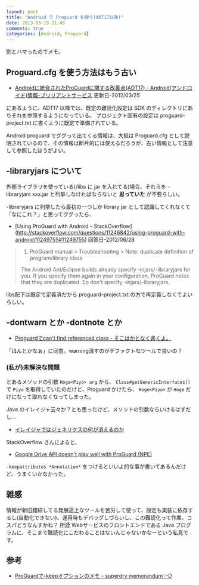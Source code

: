 ```yaml
---
layout: post
title: "Android で Proguard を使う(ADT17以降)"
date: 2013-03-19 21:45
comments: true
categories: [Android, Proguard]
---
```

割とハマったのでメモ。
<!--more-->

## Proguard.cfg を使う方法はもう古い

* [Androidに統合されたProGuardに関する改善点(ADT17) - Android(アンドロイド)情報-ブリリアントサービス](http://d.hatena.ne.jp/bs-android/20120325/1332662384)
更新日-2012/03/25

にあるように、ADT17 以降では、既定の難読化設定は SDK のディレクトリにありそれを参照するようになっている。
プロジェクト固有の設定は proguard-project.txt に書くように既定で準備されている。

Android proguard でググって出てくる情報は、大抵は Proguard.cfg として説明されているので、その情報は断片的には使えるだろうが、古い情報として注意して参照したほうがよい。


## -libraryjars について
外部ライブラリを使っている(/libs に jar を入れてる)場合、それらを -libraryjars xxx.jar と列挙しなければならないと **思っていた** が不要らしい。

-libraryjars に列挙したら最初の一つしか library jar として認識してくれなくて「なにこれ？」と思ってググったら、

* [Using ProGuard with Android - StackOverflow]
(http://stackoverflow.com/questions/11246842/using-proguard-with-android/11249755#11249755) 回答日-2012/06/28

>1) ProGuard manual > Troubleshooting > Note: duplicate definition of program/library class
>
>The Android Ant/Eclipse builds already specify -injars/-libraryjars for you. If you specify them again in your configuration, ProGuard notes that they are duplicated. So don't specify -injars/-libraryjars.

libs配下は既定で定義済だから proguard-project.txt の方で再定義しなくてよいらしい。

## -dontwarn とか -dontnote とか
* [Proguardでcan't find referenced class - そこはかとなく書くよ。](http://d.hatena.ne.jp/rudi/20110205/1296914415)

「ほんとかなぁ」に同意。warning潰すのがデファクトなツールで良いの？

### (私が)未解決な問題
とあるメソッドの引数 ``Hoge<Piyo> arg``  から、 ``Class#getGenericInterfaces()`` で ``Piyo`` を取得していたのだけど、Proguard かけたら、 ``Hoge<Piyo>`` が ``Hoge`` だけになって取れなくなってしまった。

Java のイレイジャ云々か？とも思ったけど、メソッドの引数ならいけるはずだし…

* [イレイジャではジェネリクスの何が消えるのか](http://blogs.wankuma.com/nagise/archive/2008/10/13/158708.aspx) 

StackOverflow さんによると、

* [Google Drive API doesn't play well with ProGuard (NPE)](http://stackoverflow.com/a/14449289/789062)

``-keepattributes *Annotation*`` をつけるといいよ的な事が書いてあるんだけど、うまくいかなかった。

## 雑感
情報が新旧錯綜してる発展途上なツールを苦労して使って、設定も実装に依存するし(自動化できない)、運用時もデバッグしづらいし、この難読化って作業、コスパどうなんすかね？ 所詮 Webサービスのフロントエンドである Java プログラムに、そこまで難読化にこだわることはないんじゃないかなーという私見です。

## 参考
* [ProGuardで-keepオプションのメモ - superdry memorandum :-D](http://d.hatena.ne.jp/Superdry/20110121/1295641171)